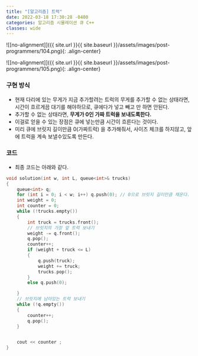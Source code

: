 ```yaml
---
title: "[알고리즘] 트럭"
date: 2022-03-18 17:30:28 -0400
categories: 알고리즘 시뮬레이션 큐 C++
classes: wide
---
```


![[no-alignment]]({{ site.url }}{{ site.baseurl }}/assets/images/post-programmers/104.png){: .align-center}


![[no-alignment]]({{ site.url }}{{ site.baseurl }}/assets/images/post-programmers/105.png){: .align-center}


### 구현 방식

- 현재 다리에 있는 무게가 지금 추가할려는 트럭의 무게를 추가할 수 없는 상태라면, 시간이 흐르게끔 대기를 해야하므로, 큐에다가 넣고 빼고 만 하면 안된다.
- 추가할 수 없는 상태라면, **무게가 0인 가짜 트럭을 보내도록한다.**
- 이걸로 얻을 수 있는 장점은 큐에 넣는만큼 시간이 흐른다는 것이다.
- 미리 큐에 브릿지 길이만큼 0(가짜트럭) 을 추가해줘서, 사이즈 체크를 하지않고, 앞에 트럭을 계속 보낼수있도록 만든다.


### 코드

- 최종 코드는 아래와 같다.


```cpp
void solution(int w, int L, queue<int>& trucks)
{
	queue<int> q;
	for (int i = 0; i < w; i++) q.push(0); // 0으로 브릿지 길이만큼 채운다.
	int weight = 0;
	int counter = 0;
	while (!trucks.empty())
	{
		int truck = trucks.front();
		// 브릿지의 가장 앞 트럭 보내기
		weight -= q.front();
		q.pop();
		counter++;
		if (weight + truck <= L)
		{
			q.push(truck);
			weight += truck;
			trucks.pop();
		}
		else q.push(0);

	}
	// 브릿지에 남아있는 트럭 보내기
	while (!q.empty())
	{
		counter++;
		q.pop();
	}


	cout << counter ;
}


```
